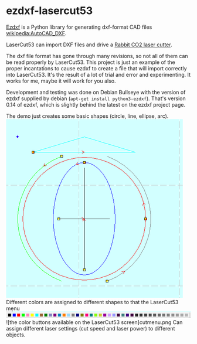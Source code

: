 # ezdxf-lasercut53

[Ezdxf](https://pypi.org/project/ezdxf/)
is a Python library for generating dxf-format CAD files
[wikipedia:AutoCAD_DXF](https://en.wikipedia.org/wiki/AutoCAD_DXF).

LaserCut53 can import DXF files and drive a
[Rabbit CO2 laser cutter](https://rabbitlaserusa.com/).

The dxf file format has gone through many revisions, so not all
of them can be read properly by LaserCut53. This project is just
an example of the proper incantations to cause ezdxf to create
a file that will import correctly into LaserCut53. It's the result
of a lot of trial and error and experimenting. It works for me, maybe
it will work for you also.

Development and testing was done on Debian Bullseye with the
version of ezdxf supplied by debian (`apt-get install python3-ezdxf`).
That's version 0.14 of ezdxf, which is slightly behind the latest on
the ezdxf project page.

The demo just creates some basic shapes (circle, line, ellipse, arc).
![program file as displayed by LaserCut53](thecuts.png)
Different colors are assigned to different shapes to that the
LaserCut53 menu
![layer cutting settings menu](colorbuttons.png)
![the color buttons available on the LaserCut53 screen]cutmenu.png
Can assign different laser settings (cut speed and laser power) to
different objects. 
